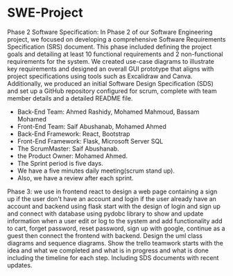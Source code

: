# SWE-Project
Phase 2 Software Specification:
In Phase 2 of our Software Engineering project, we focused on developing a comprehensive Software Requirements Specification (SRS) document. This phase included defining the project goals and detailing at least 10 functional requirements and 2 non-functional requirements for the system. We created use-case diagrams to illustrate key requirements and designed an overall GUI prototype that aligns with project specifications using tools such as Excalidraw and Canva. Additionally, we produced an initial Software Design Specification (SDS) and set up a GitHub repository configured for scrum, complete with team member details and a detailed README file.


* Back-End Team: Ahmed Rashidy, Mohamed Mahmoud, Bassam Mohamed
* Front-End Team: Saif Abushanab, Mohamed Ahmed
* Back-End Framework: React, Bootstrap
* Front-End Framework: Flask, Microsoft Server SQL
* The ScrumMaster: Saif Abushanab.
* the Product Owner: Mohamed Ahmed.
* The Sprint period is five days.
* We have a five minutes daily meeting(scrum stand up).
* Also, we have a review after each sprint.



Phase 3:
we use in frontend react to design a web page containing a sign up if the user don't have an account and login if the user already have an account and backend using flask start with the design of login and sign up and connect with database using pydobc library to show and update information when a user edit or log to the system and add functionality add to cart, forget password, reset password, sign up with google, continue as a guest then connect the frontend with backend. Design the uml class diagrams and sequence diagrams. Show the trello teamwork starts with the idea and what we completed and what is in progress and what is done including the timeline for each step. Including SDS documents with recent updates.
     
